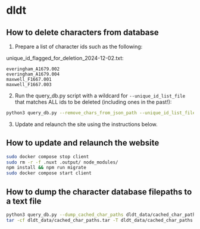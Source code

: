 # dldt


## How to delete characters from database

1. Prepare a list of character ids such as the following:


unique_id_flagged_for_deletion_2024-12-02.txt:
```
everingham_A1679.002
everingham_A1679.004
maxwell_F1667.001
maxwell_F1667.003
```

2. Run the query_db.py script with a wildcard for `--unique_id_list_file` that matches ALL ids to be deleted (including ones in the past!):
```bash
python3 query_db.py --remove_chars_from_json_path --unique_id_list_files dldt_data/unique_id_flagged_for_deletion_202*

```

3. Update and relaunch the site using the instructions below.


## How to update and relaunch the website

```bash
sudo docker compose stop client
sudo rm -r -f .nuxt .output/ node_modules/
npm install && npm run migrate
sudo docker compose start client
```


## How to dump the character database filepaths to a text file

```bash
python3 query_db.py --dump_cached_char_paths dldt_data/cached_char_paths.txt --remove_chars_from_json_path --unique_id_list_files dldt_data/unique_id_flagged_for_deletion_202*
tar -cf dldt_data/cached_char_paths.tar -T dldt_data/cached_char_paths.txt
```
